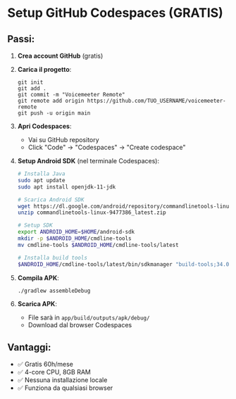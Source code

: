 # Setup GitHub Codespaces (GRATIS)

## Passi:

1. **Crea account GitHub** (gratis)
2. **Carica il progetto**:
   ```
   git init
   git add .
   git commit -m "Voicemeeter Remote"
   git remote add origin https://github.com/TUO_USERNAME/voicemeeter-remote
   git push -u origin main
   ```

3. **Apri Codespaces**:
   - Vai su GitHub repository
   - Click "Code" → "Codespaces" → "Create codespace"

4. **Setup Android SDK** (nel terminale Codespaces):
   ```bash
   # Installa Java
   sudo apt update
   sudo apt install openjdk-11-jdk
   
   # Scarica Android SDK
   wget https://dl.google.com/android/repository/commandlinetools-linux-9477386_latest.zip
   unzip commandlinetools-linux-9477386_latest.zip
   
   # Setup SDK
   export ANDROID_HOME=$HOME/android-sdk
   mkdir -p $ANDROID_HOME/cmdline-tools
   mv cmdline-tools $ANDROID_HOME/cmdline-tools/latest
   
   # Installa build tools
   $ANDROID_HOME/cmdline-tools/latest/bin/sdkmanager "build-tools;34.0.0" "platforms;android-34"
   ```

5. **Compila APK**:
   ```bash
   ./gradlew assembleDebug
   ```

6. **Scarica APK**:
   - File sarà in `app/build/outputs/apk/debug/`
   - Download dal browser Codespaces

## Vantaggi:
- ✅ Gratis 60h/mese
- ✅ 4-core CPU, 8GB RAM
- ✅ Nessuna installazione locale
- ✅ Funziona da qualsiasi browser